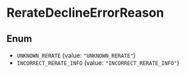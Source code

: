 # RerateDeclineErrorReason

## Enum

* `UNKNOWN_RERATE` (value: `"UNKNOWN_RERATE"`)
* `INCORRECT_RERATE_INFO` (value: `"INCORRECT_RERATE_INFO"`)
